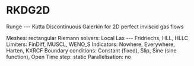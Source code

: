 # RKDG2D

Runge --- Kutta Discontinuous Galerkin for 2D perfect inviscid gas flows

Meshes: rectangular
Riemann solvers: Local Lax --- Fridriechs, HLL, HLLC
Limiters: FinDiff, MUSCL, WENO_S
Indicators: Nowhere, Everywhere, Harten, KXRCF
Boundary conditions: Constant (fixed), Slip, Sine (sine function), Open
Time step: static
Parallelisation: no